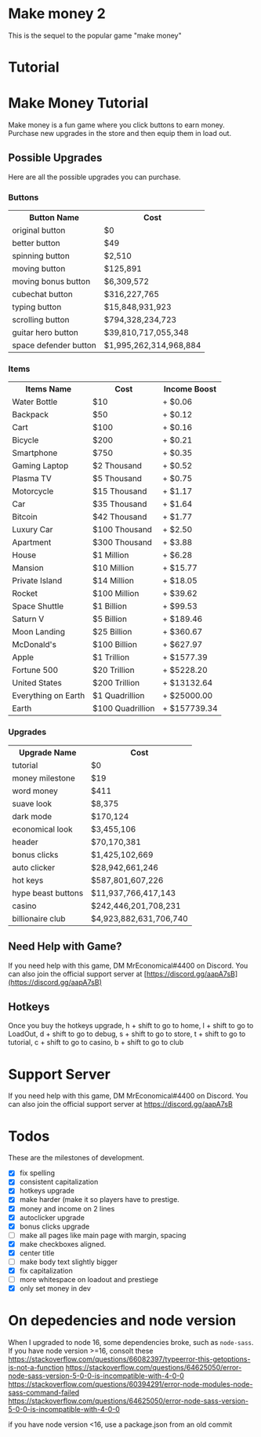 # Make money 2
This is the sequel to the popular game "make money"

# Tutorial
<div class="body">

# Make Money Tutorial

Make money is a fun game where you click buttons to earn money. Purchase new upgrades in the store and then equip them in load out.

## Possible Upgrades

Here are all the possible upgrades you can purchase.  

### Buttons

<table>

<tbody>

<tr>

<th>Button Name</th>

<th>Cost</th>

</tr>

<tr>

<td>original button</td>

<td>$0</td>

</tr>

<tr>

<td>better button</td>

<td>$49</td>

</tr>

<tr>

<td>spinning button</td>

<td>$2,510</td>

</tr>

<tr>

<td>moving button</td>

<td>$125,891</td>

</tr>

<tr>

<td>moving bonus button</td>

<td>$6,309,572</td>

</tr>

<tr>

<td>cubechat button</td>

<td>$316,227,765</td>

</tr>

<tr>

<td>typing button</td>

<td>$15,848,931,923</td>

</tr>

<tr>

<td>scrolling button</td>

<td>$794,328,234,723</td>

</tr>

<tr>

<td>guitar hero button</td>

<td>$39,810,717,055,348</td>

</tr>

<tr>

<td>space defender button</td>

<td>$1,995,262,314,968,884</td>

</tr>

</tbody>

</table>

### Items

<table>

<tbody>

<tr>

<th>Items Name</th>

<th>Cost</th>

<th>Income Boost</th>

</tr>

<tr>

<td>Water Bottle</td>

<td>$10</td>

<td>+ $0.06</td>

</tr>

<tr>

<td>Backpack</td>

<td>$50</td>

<td>+ $0.12</td>

</tr>

<tr>

<td>Cart</td>

<td>$100</td>

<td>+ $0.16</td>

</tr>

<tr>

<td>Bicycle</td>

<td>$200</td>

<td>+ $0.21</td>

</tr>

<tr>

<td>Smartphone</td>

<td>$750</td>

<td>+ $0.35</td>

</tr>

<tr>

<td>Gaming Laptop</td>

<td>$2 Thousand</td>

<td>+ $0.52</td>

</tr>

<tr>

<td>Plasma TV</td>

<td>$5 Thousand</td>

<td>+ $0.75</td>

</tr>

<tr>

<td>Motorcycle</td>

<td>$15 Thousand</td>

<td>+ $1.17</td>

</tr>

<tr>

<td>Car</td>

<td>$35 Thousand</td>

<td>+ $1.64</td>

</tr>

<tr>

<td>Bitcoin</td>

<td>$42 Thousand</td>

<td>+ $1.77</td>

</tr>

<tr>

<td>Luxury Car</td>

<td>$100 Thousand</td>

<td>+ $2.50</td>

</tr>

<tr>

<td>Apartment</td>

<td>$300 Thousand</td>

<td>+ $3.88</td>

</tr>

<tr>

<td>House</td>

<td>$1 Million</td>

<td>+ $6.28</td>

</tr>

<tr>

<td>Mansion</td>

<td>$10 Million</td>

<td>+ $15.77</td>

</tr>

<tr>

<td>Private Island</td>

<td>$14 Million</td>

<td>+ $18.05</td>

</tr>

<tr>

<td>Rocket</td>

<td>$100 Million</td>

<td>+ $39.62</td>

</tr>

<tr>

<td>Space Shuttle</td>

<td>$1 Billion</td>

<td>+ $99.53</td>

</tr>

<tr>

<td>Saturn V</td>

<td>$5 Billion</td>

<td>+ $189.46</td>

</tr>

<tr>

<td>Moon Landing</td>

<td>$25 Billion</td>

<td>+ $360.67</td>

</tr>

<tr>

<td>McDonald's</td>

<td>$100 Billion</td>

<td>+ $627.97</td>

</tr>

<tr>

<td>Apple</td>

<td>$1 Trillion</td>

<td>+ $1577.39</td>

</tr>

<tr>

<td>Fortune 500</td>

<td>$20 Trillion</td>

<td>+ $5228.20</td>

</tr>

<tr>

<td>United States</td>

<td>$200 Trillion</td>

<td>+ $13132.64</td>

</tr>

<tr>

<td>Everything on Earth</td>

<td>$1 Quadrillion</td>

<td>+ $25000.00</td>

</tr>

<tr>

<td>Earth</td>

<td>$100 Quadrillion</td>

<td>+ $157739.34</td>

</tr>

</tbody>

</table>

### Upgrades

<table>

<tbody>

<tr>

<th>Upgrade Name</th>

<th>Cost</th>

</tr>

<tr>

<td>tutorial</td>

<td>$0</td>

</tr>

<tr>

<td>money milestone</td>

<td>$19</td>

</tr>

<tr>

<td>word money</td>

<td>$411</td>

</tr>

<tr>

<td>suave look</td>

<td>$8,375</td>

</tr>

<tr>

<td>dark mode</td>

<td>$170,124</td>

</tr>

<tr>

<td>economical look</td>

<td>$3,455,106</td>

</tr>

<tr>

<td>header</td>

<td>$70,170,381</td>

</tr>

<tr>

<td>bonus clicks</td>

<td>$1,425,102,669</td>

</tr>

<tr>

<td>auto clicker</td>

<td>$28,942,661,246</td>

</tr>

<tr>

<td>hot keys</td>

<td>$587,801,607,226</td>

</tr>

<tr>

<td>hype beast buttons</td>

<td>$11,937,766,417,143</td>

</tr>

<tr>

<td>casino</td>

<td>$242,446,201,708,231</td>

</tr>

<tr>

<td>billionaire club</td>

<td>$4,923,882,631,706,740</td>

</tr>

</tbody>

</table>

## Need Help with Game?

If you need help with this game, DM MrEconomical#4400 on Discord. You can also join the official support server at [https://discord.gg/aapA7sB](https://discord.gg/aapA7sB)

## Hotkeys

Once you buy the hotkeys upgrade, h + shift to go to home, l + shift to go to LoadOut, d + shift to go to debug, s + shift to go to store, t + shift to go to tutorial, c + shift to go to casino, b + shift to go to club

</div>

# Support Server
If you need help with this game, DM MrEconomical#4400 on Discord. You can also join the official support server at https://discord.gg/aapA7sB


# Todos
These are the milestones of development.
- [x] fix spelling
- [x] consistent capitalization
- [x] hotkeys upgrade
- [x] make harder (make it so players have to prestige.
- [x] money and income on 2 lines
- [x] autoclicker upgrade
- [x] bonus clicks upgrade
- [ ] make all pages like main page with margin, spacing
- [x] make checkboxes aligned.
- [x] center title
- [ ] make body text slightly bigger
- [x] fix capitalization
- [ ] more whitespace on loadout and prestiege
- [x] only set money in dev

# On depedencies and node version
When I upgraded to node 16, some dependencies broke, such as `node-sass`. If you have node version >=16, consolt these
https://stackoverflow.com/questions/66082397/typeerror-this-getoptions-is-not-a-function
https://stackoverflow.com/questions/64625050/error-node-sass-version-5-0-0-is-incompatible-with-4-0-0
https://stackoverflow.com/questions/60394291/error-node-modules-node-sass-command-failed
https://stackoverflow.com/questions/64625050/error-node-sass-version-5-0-0-is-incompatible-with-4-0-0

if you have node version <16, use a package.json from an old commit